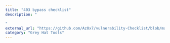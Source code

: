```yaml
---
title: "403 bypass checklist"
description: "

"
external_url: "https://github.com/Az0x7/vulnerability-Checklist/blob/main/403%20Bypass/403-bypass.md"
category: "Grey Hat Tools"
---
```

